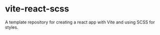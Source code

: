 # vite-react-scss
A template repository for creating a react app with Vite and using SCSS for styles.
